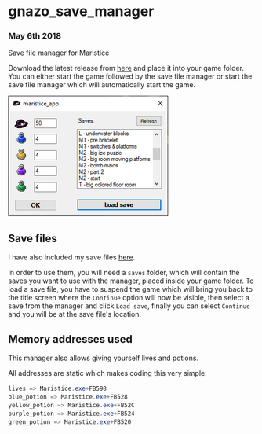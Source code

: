 # gnazo_save_manager
### May 6th 2018
Save file manager for Maristice

Download the latest release from [here](https://github.com/shadax1/maristice_app/releases) and place it into your game folder. You can either start the game followed by the save file manager or start the save file manager which will automatically start the game.

![demo pic](https://raw.githubusercontent.com/shadax1/maristice_app/master/demo%20pic.png)

## Save files
I have also included my save files [here](https://github.com/shadax1/maristice_app/releases).

In order to use them, you will need a `saves` folder, which will contain the saves you want to use with the manager, placed inside your game folder.
To load a save file, you have to suspend the game which will bring you back to the title screen where the `Continue` option will now be visible, then select a save from the manager and click `Load save`, finally you can select `Continue` and you will be at the save file's location.

## Memory addresses used
This manager also allows giving yourself lives and potions.

All addresses are static which makes coding this very simple:
```csharp
lives => Maristice.exe+FB598
blue_potion => Maristice.exe+FB528
yellow_potion => Maristice.exe+FB52C
purple_potion => Maristice.exe+FB524
green_potion => Maristice.exe+FB520
```
